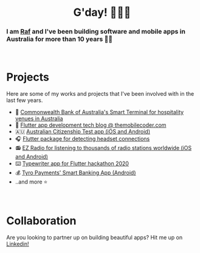 <h1 align="center">G'day! 👨🏾‍💻</h1>
<h3> I am <a href="https://rafaelds.com">Raf</a> and I've been building software and mobile apps in Australia for more than 10 years 👴🏾 </h3>
</br>

# Projects

Here are some of my works and projects that I've been involved with in the last few years.

- 📱 [Commonwealth Bank of Australia's Smart Terminal for hospitality venues in Australia](https://www.youtube.com/watch?v=O8kQy5IwthU)
- 💙 [Flutter app development tech blog @ themobilecoder.com](https://themobilecoder.com)
- 🇦🇺 [Australian Citizenship Test app (iOS and Android)](https://australiantest.app)
- 🎧 [Flutter package for detecting headset connections](https://pub.dev/packages/headset_connection_event)
- 📻 [EZ Radio for listening to thousands of radio stations worldwide (iOS and Android)](https://play.google.com/store/apps/details?id=com.themobilecoder.ezradio&hl=en_AU&gl=US)
- ⌨️ [Typewriter app for Flutter hackathon 2020](https://github.com/InkRibbonApp/inkribbonflutter)
- 💰 [Tyro Payments' Smart Banking App (Android)](https://play.google.com/store/apps/details?id=com.tyro.merchantbanking&hl=en_AU&gl=US)
- ..and more ⭐
</br>

# Collaboration

Are you looking to partner up on building beautiful apps? Hit me up on <a href="https://www.linkedin.com/in/rafael-delos-santos-35882989">Linkedin!</a>